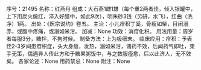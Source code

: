 序号：21495
名称：红燕丹
组成：大石燕1雌1雄（每个重2两者佳，倾入银罐中，上下用炭火煅红，淬入好醋中，如此9次），明朱砂3钱（另研，水飞），红曲（洗净）1两。
出处：《医宗说约》卷五。
主治：小儿疳积丁奚，骨瘦如柴，目闭溺赤，或腹中疼痛，或溺如米泔。
加减：None
功效：消疳化积。
用法用量：周岁者每服3分，糖拌，不拘时候。
制备方法：上为极细末。
临床应用：疳积：予表侄2-3岁间患疳积症，头大身瘦，发热，溺如米泔，诸药不效，后闻药气即吐，束手无策，偶遇异人传此方和于糖果粥饭中，与之数服痊愈，后以此济人，无不效矣。
各家论述：None
用药禁忌：None
附注：None
